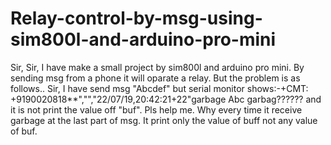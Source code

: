 # Relay-control-by-msg-using-sim800l-and-arduino-pro-mini
Sir, Sir, I have make a small project by sim800l and arduino pro mini.
By sending msg from a phone it will oparate a relay. But the problem is as follows..
 Sir, I have send msg "Abcdef" but serial monitor shows:-+CMT: +9190020818**","","22/07/19,20:42:21+22"garbage Abc garbag?????? and it is not print the value off "buf". Pls help me. Why every time it receive garbage at the last part of msg. It print only the value of buff not any value of buf.
